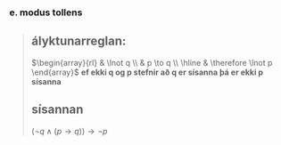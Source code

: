 ### e. modus tollens
>## ályktunarreglan:
>$\begin{array}{rl}
>    & \lnot q \\
>    & p \to q \\
>    \hline
>    & \therefore \lnot p
>  \end{array}$
>  **ef ekki q og p stefnir að q er sísanna þá er ekki p sísanna**
>## sísannan
>$(\lnot q\land(p\to q))\to\lnot p$